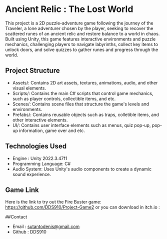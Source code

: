 # Ancient Relic : The Lost World
This project is a 2D puzzle-adventure game following the journey of the Traveler, a lone adventurer chosen by the player, seeking to recover the scattered runes of an ancient relic and restore balance to a world in chaos.
Built using Unity, this game features interactive environments and puzzle mechanics, challenging players to navigate labyrinths, collect key items to unlock doors, and solve quizzes to gather runes and progress through the world.

## Project Structure
- Assets/: Contains 2D art assets, textures, animations, audio, and other visual elements.
- Scripts/: Contains the main C# scripts that control game mechanics, such as player controls, collectible items, and etc.
- Scenes/: Contains scene files that structure the game's levels and environments.
- Prefabs/: Contains reusable objects such as traps, colletible items, and other interactive elements.
- UI/: Contains user interface elements such as menus, quiz pop-up, pop-up information, game over and etc.

## Technologies Used
- Engine : Unity 2022.3.47f1
- Programming Language: C#
- Audio System: Uses Unity's audio components to create a dynamic sound experience.

## Game Link
Here is the link to try out the Fire Buster game: https://github.com/DDS910/Project-Game2
or you can download in itch.io : 

##Contact
- Email : sutantodenis@gmail.com
- Github : DDS910
